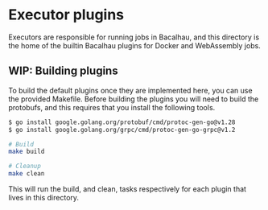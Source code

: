 
# Executor plugins 

Executors are responsible for running jobs in Bacalhau, and this directory is the home of the builtin Bacalhau plugins for Docker and WebAssembly jobs. 


## WIP: Building plugins 

To build the default plugins once they are implemented here, you can use the provided Makefile.
Before building the plugins you will need to build the protobufs, and this requires that you install
the following tools.

```sh
$ go install google.golang.org/protobuf/cmd/protoc-gen-go@v1.28
$ go install google.golang.org/grpc/cmd/protoc-gen-go-grpc@v1.2
```

```sh 
# Build 
make build

# Cleanup
make clean 
```

This will run the build, and clean, tasks respectively for each plugin that lives in this directory.
